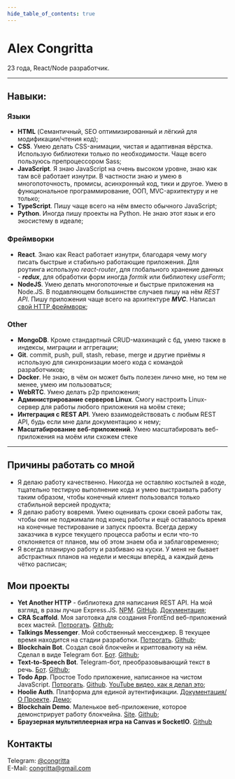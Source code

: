 ```yaml
---
hide_table_of_contents: true
---
```


# Alex Congritta

23 года, React/Node разработчик.

---

## Навыки:

### Языки

- **HTML** (Семантичный, SEO оптимизированный и лёгкий для модификации/чтения код);
- **CSS**. Умею делать CSS-анимации, чистая и адаптивная вёрстка. Использую библиотеки только по необходимости. Чаще
  всего пользуюсь препроцессором Sass;
- **JavaScript**. Я знаю JavaScript на очень высоком уровне, знаю как там всё работает изнутри. В частности знаю и
  умею в многопоточность, промисы, асинхронный код, тики и другое. Умею в функциональное программирование, ООП,
  MVC-архитектуру и не только;
- **TypeScript**. Пишу чаще всего на нём вместо обычного JavaScript;
- **Python**. Иногда пишу проекты на Python. Не знаю этот язык и его экосистему в идеале;

### Фреймворки

- **React**. Знаю как React работает изнутри, благодаря чему могу писать быстрые и стабильно работающие приложения. Для роутинга использую _react-router_, для глобального хранение данных - **_redux_**, для обработки форм иногда _formik_ или библиотеку _useForm_;
- **NodeJS**. Умею делать многопоточные и быстрые приложения на Node.JS. В подавляющем большинстве случаев пишу на нём _REST API_. Пишу приложения чаще всего на архитектуре **_MVC_**. Написал [свой HTTP фреймворк](https://yah.congritta.com);

### Other

- **MongoDB**. Кроме стандартный CRUD-махинаций с бд, умею также в индексы, миграции и аггрегации;
- **Git**. commit, push, pull, stash, rebase, merge и другие приёмы я использую для синхронизации моего кода с командой разработчиков;
- **Docker**. Не знаю, в чём он может быть полезен лично мне, но тем не менее, умею им пользоваться;
- **WebRTC**. Умею делать p2p приложения;
- **Администрирование серверов Linux**. Смогу настроить Linux-сервер для работы любого приложения на моём стеке;
- **Интеграция с REST API**. Умею взаимодействовать с любым REST API, будь если мне дали документацию к нему;
- **Масштабирование веб-приложений**. Умею масштабировать веб-приложения на моём или схожем стеке

---

## Причины работать со мной

- Я делаю работу качественно. Никогда не оставляю костылей в коде, тщательно тестирую выполнение кода и умею выстраивать работу таким образом, чтобы конечный клиент пользовался только стабильной версией продукта;
- Я делаю работу вовремя. Умею оценивать сроки своей работы так, чтобы они не поджимали под конец работы и ещё оставалось время на конечные тестирование и запуск проекта. Всегда держу заказчика в курсе текущего процесса работы и если что-то отклоняется от планов, мы об этом знаем оба и заблаговременно;
- Я всегда планирую работу и разбиваю на куски. У меня не бывает абстрактных планов на недели и месяцы вперёд, а каждый день чётко расписан;

## Мои проекты

- **Yet Another HTTP** - библиотека для написания REST API. На мой взгляд, в разы лучше
  Express.JS. [NPM](https://npmjs.com/package/yet-another-http). [GitHub](https://github.com/congritta/yet-another-http). [Документация](https://yah.congritta.com);
- **CRA Scaffold**. Моя заготовка для создания FrontEnd веб-приложений всех
  мастей. [Потрогать](https://cra.congritta.com). [Github](https://github.com/congritta/cra-scaffold);
- **Talkings Messenger**. Мой собственный мессенджер. В текущее время находится на стадии
  разработки. [Потрогать](https://git.congritta.com/talkings-frontend). [Github](https://github.com/congritta/talkings-frontend);
- **Blockchain Bot**. Создал свой блокчейн и криптовалюту на нём. Сделал в виде Telegram
  бот. [Бот](https://t.me/congrittaBlockchainBot). [Github](https://github.com/congritta/blockchain-bot);
- **Text-to-Speech Bot**. Telegram-бот, преобразовывающий текст в
  речь. [Бот](https://t.me/congrittaTtsBot). [Github](https://github.com/congritta/tts-bot);
- **Todo App**. Простое Todo приложение, написанное на чистом
  JavaScript. [Потрогать](https://git.congritta.com/todoshkas). [Github](https://github.com/congritta/todoshkas). [YouTube видео, как я делал это](https://youtu.be/c8iOL_Gq6sM);
- **Hoolie Auth**. Платформа для единой
  аутентификации. [Документация/О Проекте](https://auth-docs.hoolie.org). [Демо](https://demo.auth.hoolie.org);
- **Blockchain Demo**. Маленькое веб-приложение, которое демонстрирует работу
  блокчейна. [Site](https://git.congritta.com/blockchain-demo). [Github](https://github.com/congritta/blockchain-demo);
- **Браузерная мультиплеерная игра на Canvas и SocketIO**. [Github](https://github.com/congritta/game-frontend)

## Контакты

Telegram: [@congritta](https://t.me/congritta)<br />
E-Mail: congritta@gmail.com
